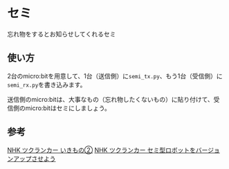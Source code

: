 # セミ
忘れ物をするとお知らせしてくれるセミ

## 使い方
2台のmicro:bitを用意して、1台（送信側）に`semi_tx.py`、もう1台（受信側）に`semi_rx.py`を書き込みます。

送信側のmicro:bitは、大事なもの（忘れ物したくないもの）に貼り付けて、受信側のmicro:bitはセミにしましょう。

## 参考
[NHK ツクランカー いきもの②](https://www.nhk.or.jp/school/common/barcode/?das_id=D0005180445_00000)
[NHK ツクランカー セミ型ロボットをバージョンアップさせよう](https://www.nhk.or.jp/school/common/barcode/?das_id=D0005320711_00000)
